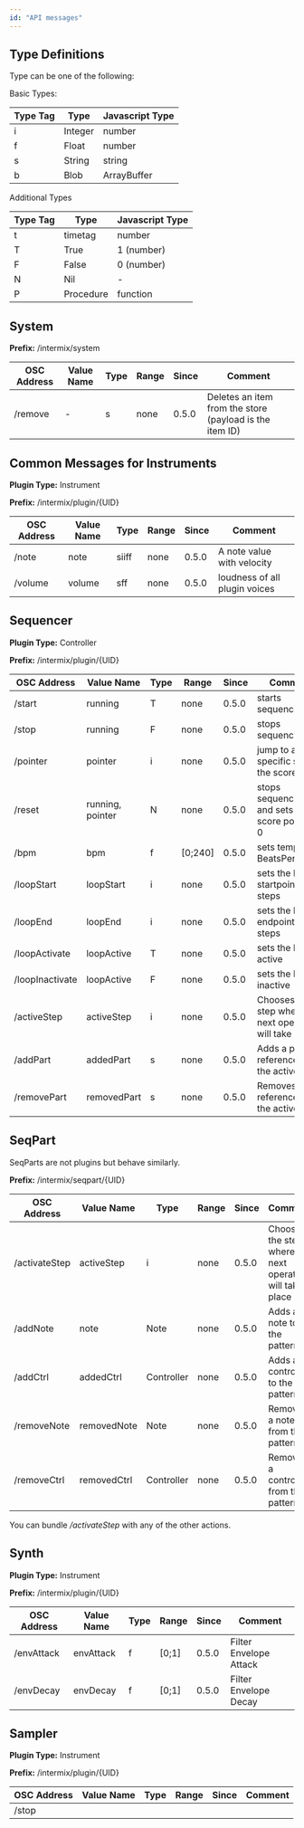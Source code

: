 ```yaml
---
id: "API messages"
---
```


## Type Definitions

Type can be one of the following:

Basic Types:

| Type Tag | Type    | Javascript Type |
| ---      | ---     | ---             |
| i        | Integer | number          |
| f        | Float   | number          |
| s        | String  | string          |
| b        | Blob    | ArrayBuffer     |

Additional Types

| Type Tag | Type      | Javascript Type |
| ---      | ---       | ---             |
| t        | timetag   | number          |
| T        | True      | 1 (number)      |
| F        | False     | 0 (number)      |
| N        | Nil       | -               |
| P        | Procedure | function        |

## System

**Prefix:** /intermix/system

| OSC Address  | Value Name | Type  | Range | Since | Comment |
| ---          | ---        | ---   | ---   | ---   | ---     |
| /remove      | -          | s     | none  | 0.5.0 | Deletes an item from the store (payload is the item ID) |


## Common Messages for Instruments

**Plugin Type:** Instrument

**Prefix:** /intermix/plugin/{UID}

| OSC Address  | Value Name | Type  | Range | Since | Comment |
| ---          | ---        | ---   | ---   | ---   | ---     |
| /note        | note       | siiff | none  | 0.5.0 | A note value with velocity |
| /volume      | volume     | sff   | none  | 0.5.0 | loudness of all plugin voices |

## Sequencer

**Plugin Type:** Controller

**Prefix:** /intermix/plugin/{UID}

| OSC Address     | Value Name       | Type | Range   | Since | Comment |
| ---             | ---              | ---  | ---     | ---   | ---     |
| /start          | running          | T    | none    | 0.5.0 | starts sequencing |
| /stop           | running          | F    | none    | 0.5.0 | stops sequencing |
| /pointer        | pointer          | i    | none    | 0.5.0 | jump to a specific step in the score |
| /reset          | running, pointer | N    | none    | 0.5.0 | stops sequencing and sets the score pointer to 0 |
| /bpm            | bpm              | f    | [0;240] | 0.5.0 | sets tempo in BeatsPerMinute |
| /loopStart      | loopStart        | i    | none    | 0.5.0 | sets the loop startpoint in steps |
| /loopEnd        | loopEnd          | i    | none    | 0.5.0 | sets the loop endpoint in steps |
| /loopActivate   | loopActive       | T    | none    | 0.5.0 | sets the loop active |
| /loopInactivate | loopActive       | F    | none    | 0.5.0 | sets the loop inactive |
| /activeStep     | activeStep  | i    | none    | 0.5.0 | Chooses the step where the next operation will take place |
| /addPart        | addedPart        | s    | none    | 0.5.0 | Adds a part reference to the active step |
| /removePart     | removedPart      | s    | none    | 0.5.0 | Removes a part reference from the active step |

## SeqPart

SeqParts are not plugins but behave similarly.

**Prefix:** /intermix/seqpart/{UID}

| OSC Address   | Value Name  | Type       | Range   | Since | Comment |
| ---           | ---         | ---        | ---     | ---   | ---     |
| /activateStep | activeStep  | i          | none    | 0.5.0 | Chooses the step where the next operation will take place |
| /addNote      | note        | Note       | none    | 0.5.0 | Adds a note to the pattern |
| /addCtrl      | addedCtrl   | Controller | none    | 0.5.0 | Adds a controller to the pattern |
| /removeNote   | removedNote | Note       | none    | 0.5.0 | Removes a note from the pattern |
| /removeCtrl   | removedCtrl | Controller | none    | 0.5.0 | Removes a controller from the pattern |

You can bundle _/activateStep_ with any of the other actions.

## Synth

**Plugin Type:** Instrument

**Prefix:** /intermix/plugin/{UID}

| OSC Address | Value Name | Type | Range | Since | Comment |
| ---         | ---        | ---  | ---   | ---   | ---     |
| /envAttack  | envAttack  | f    | [0;1] | 0.5.0 | Filter Envelope Attack |
| /envDecay   | envDecay   | f    | [0;1] | 0.5.0 | Filter Envelope Decay |

## Sampler

**Plugin Type:** Instrument

**Prefix:** /intermix/plugin/{UID}

| OSC Address | Value Name | Type | Range | Since | Comment |
| ---         | ---        | ---  | ---   | ---   | ---     |
| /stop       |

